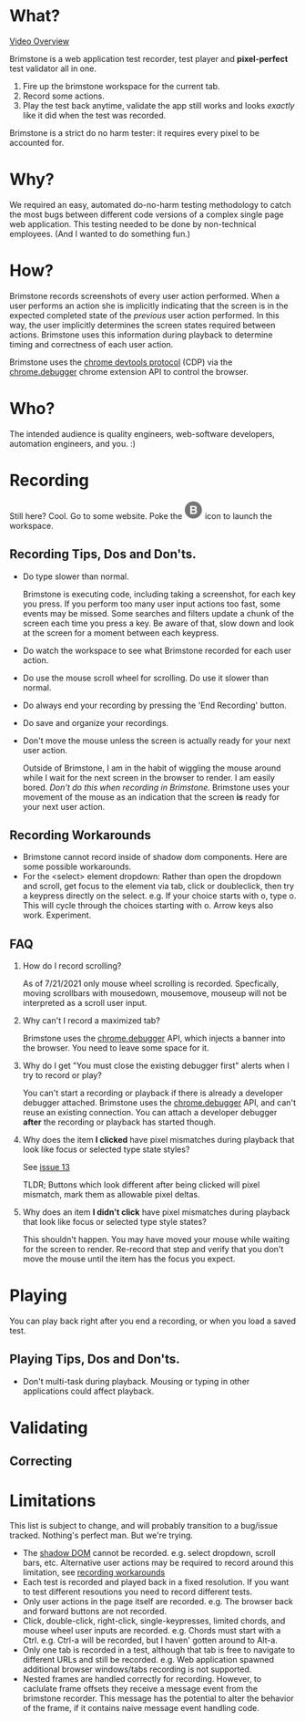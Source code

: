 
# What?

[Video Overview](https://youtu.be/oR31FK3DpmA)

Brimstone is a web application test recorder, test player and **pixel-perfect** test validator all in one.

1. Fire up the brimstone workspace for the current tab.
2. Record some actions.
3. Play the test back anytime, validate the app still works and looks *exactly* like it did when the test was recorded.

Brimstone is a strict do no harm tester: it requires every pixel to be accounted for.

# Why?

We required an easy, automated do-no-harm testing methodology to catch the most bugs between different code versions of a complex single page web application. This testing needed to be done by non-technical employees. (And I wanted to do something fun.)

# How?

Brimstone records screenshots of every user action performed. When a user performs an action she is implicitly indicating that the screen is in the expected completed state of the *previous* user action performed. In this way, the user implicitly determines the screen states required between actions. Brimstone uses this information during playback to determine timing and correctness of each user action.

Brimstone uses the [chrome devtools protocol](https://chromedevtools.github.io/devtools-protocol/1-3) (CDP) via the [chrome.debugger](https://developer.chrome.com/docs/extensions/reference/debugger/) chrome extension API to control the browser. 

# Who?

The intended audience is quality engineers, web-software developers, automation engineers, and you. :)

# Recording

Still here? Cool. Go to some website. Poke the ![Brimstone Icon](/images/grey_b_32.png) icon to launch the workspace.  

## Recording Tips, Dos and Don'ts.

* Do type slower than normal.

    Brimstone is executing code, including taking a screenshot, for each key you press. If you perform too many user input actions too fast, some events may be missed. Some searches and filters update a chunk of the screen each time you press a key. Be aware of that, slow down and look at the screen for a moment between each keypress. 
    
* Do watch the workspace to see what Brimstone recorded for each user action.

* Do use the mouse scroll wheel for scrolling. Do use it slower than normal.

* Do always end your recording by pressing the 'End Recording' button.

* Do save and organize your recordings.

* Don't move the mouse unless the screen is actually ready for your next user action.

    Outside of Brimstone, I am in the habit of wiggling the mouse around while I wait for the next screen in the browser to render. I am easily bored. *Don't do this when recording in Brimstone.* Brimstone uses your movement of the mouse as an indication that the screen **is** ready for your next user action. 

## Recording Workarounds

* Brimstone cannot record inside of shadow dom components. Here are some possible workarounds.
* For the \<select\> element dropdown: Rather than open the dropdown and scroll, get focus to the element via tab, click or doubleclick, then try a keypress directly on the select. e.g. If your choice starts with o, type o. This will cycle through the choices starting with o. Arrow keys also work. Experiment. 

## FAQ
1. How do I record scrolling?

    As of 7/21/2021 only mouse wheel scrolling is recorded. Specfically, moving scrollbars with mousedown, mousemove, mouseup will not be interpreted as a scroll user input.

2. Why can't I record a maximized tab?

    Brimstone uses the [chrome.debugger](https://developer.chrome.com/docs/extensions/reference/debugger/) API, which injects a banner into the browser. You need to leave some space for it.

2. Why do I get "You must close the existing debugger first" alerts when I try to record or play?

    You can't start a recording or playback if there is already a developer debugger attached. Brimstone uses the [chrome.debugger](https://developer.chrome.com/docs/extensions/reference/debugger/) API, and can't reuse an existing connection. You can attach a developer debugger **after** the recording or playback has started though.

3. Why does the item **I clicked** have pixel mismatches during playback that look like focus or selected type state styles?

    See [issue 13](https://github.com/zacfilan/brimstone-recorder/issues/13)

    TLDR; Buttons which look different after being clicked will pixel mismatch, mark them as allowable pixel deltas.

4. Why does an item **I didn't click** have pixel mismatches during playback that look like focus or selected type style states?

    This shouldn't happen. You may have moved your mouse while waiting for the screen to render. Re-record that step and verify that you don't move the mouse until the item has the focus you expect.

# Playing

You can play back right after you end a recording, or when you load a saved test.

## Playing Tips, Dos and Don'ts.

* Don't multi-task during playback. Mousing or typing in other applications could affect playback.
    
# Validating 

## Correcting

# Limitations
This list is subject to change, and will probably transition to a bug/issue tracked. Nothing's perfect man. But we're trying.  
 
* The [shadow DOM](https://developer.mozilla.org/en-US/docs/Web/Web_Components/Using_shadow_DOM) cannot be recorded. e.g. select dropdown, scroll bars, etc. Alternative user actions may be required to record around this limitation, see [recording workarounds](#recording-workarounds)
* Each test is recorded and played back in a fixed resolution. If you want to test different resoutions you need to record different tests.
* Only user actions in the page itself are recorded. e.g. The browser back and forward buttons are not recorded.
* Click, double-click, right-click, single-keypresses, limited chords, and mouse wheel user inputs are recorded. e.g. Chords must start with a Ctrl. e.g. Ctrl-a will be recorded, but I haven' gotten around to Alt-a. 
* Only one tab is recorded in a test, although that tab is free to navigate to different URLs and still be recorded. e.g. Web application spawned additional browser windows/tabs recording is not supported.
* Nested frames are handled correctly for recording. However, to caclulate frame offsets they receive a message event from the brimstone recorder. This message has the potential to alter the behavior of the frame, if it contains naive message event handling code.




